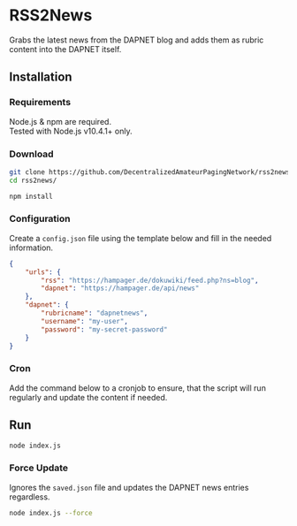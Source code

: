 # RSS2News
Grabs the latest news from the DAPNET blog and adds them as rubric content into the DAPNET itself.

## Installation

### Requirements
Node.js & npm are required.  
Tested with Node.js v10.4.1+ only.

### Download
```bash
git clone https://github.com/DecentralizedAmateurPagingNetwork/rss2news.git
cd rss2news/

npm install
```

### Configuration
Create a `config.json` file using the template below and fill in the needed information.

```json
{
	"urls": {
		"rss": "https://hampager.de/dokuwiki/feed.php?ns=blog",
		"dapnet": "https://hampager.de/api/news"
	},
	"dapnet": {
		"rubricname": "dapnetnews",
		"username": "my-user",
		"password": "my-secret-password"
	}
}
```

### Cron
Add the command below to a cronjob to ensure, that the script will run regularly and update the content if needed.

## Run
```bash
node index.js
```

### Force Update
Ignores the `saved.json` file and updates the DAPNET news entries regardless.

```bash
node index.js --force
```
